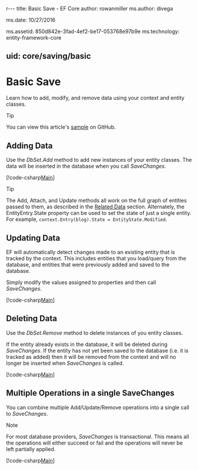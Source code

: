 r---
title: Basic Save - EF Core
author: rowanmiller
ms.author: divega

ms.date: 10/27/2016

ms.assetid: 850d842e-3fad-4ef2-be17-053768e97b9e
ms.technology: entity-framework-core

uid: core/saving/basic
---
# Basic Save

Learn how to add, modify, and remove data using your context and entity classes.

> [!TIP]  
> You can view this article's [sample](https://github.com/aspnet/EntityFramework.Docs/tree/master/samples/core/Saving/Saving/Basics/) on GitHub.

## Adding Data

Use the *DbSet.Add* method to add new instances of your entity classes. The data will be inserted in the database when you call *SaveChanges*.

[!code-csharp[Main](../../../samples/core/Saving/Saving/Basics/Sample.cs#Add)]

> [!TIP]  
> The Add, Attach, and Update methods all work on the full graph of entities passed to them, as described in the [Related Data](related-data.md) section. Alternately, the EntityEntry.State property can be used to set the state of just a single entity. For example, `context.Entry(blog).State = EntityState.Modified`.

## Updating Data

EF will automatically detect changes made to an existing entity that is tracked by the context. This includes entities that you load/query from the database, and entities that were previously added and saved to the database.

Simply modify the values assigned to properties and then call *SaveChanges*.

[!code-csharp[Main](../../../samples/core/Saving/Saving/Basics/Sample.cs#Update)]

## Deleting Data

Use the *DbSet.Remove* method to delete instances of you entity classes.

If the entity already exists in the database, it will be deleted during *SaveChanges*. If the entity has not yet been saved to the database (i.e. it is tracked as added) then it will be removed from the context and will no longer be inserted when *SaveChanges* is called.

[!code-csharp[Main](../../../samples/core/Saving/Saving/Basics/Sample.cs#Remove)]

## Multiple Operations in a single SaveChanges

You can combine multiple Add/Update/Remove operations into a single call to *SaveChanges*.

> [!NOTE]  
> For most database providers, *SaveChanges* is transactional. This means  all the operations will either succeed or fail and the operations will never be left partially applied.

[!code-csharp[Main](../../../samples/core/Saving/Saving/Basics/Sample.cs#MultipleOperations)]
